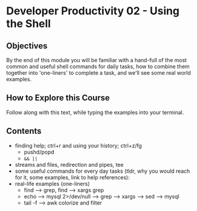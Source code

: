 # Developer Productivity 02 - Using the Shell

## Objectives

By the end of this module you will be familiar with a hand-full of the most common and useful shell commands for daily tasks, how to combine them together into 'one-liners' to complete a task, and we'll see some real world examples.

## How to Explore this Course

Follow along with this text, while typing the examples into your terminal.


## Contents

- finding help; ctrl+r and using your history; ctrl+z/fg
    - pushd/popd
    - `&& ||`
- streams and files, redirection and pipes, tee
- some useful commands for every day tasks (tldr, why you would reach for it, some examples, link to help references):
- real-life examples (one-liners)
    - find --> grep, find --> xargs grep
    - echo --> mysql 2>/dev/null --> grep --> xargs --> sed --> mysql
    - tail -f --> awk colorize and filter
